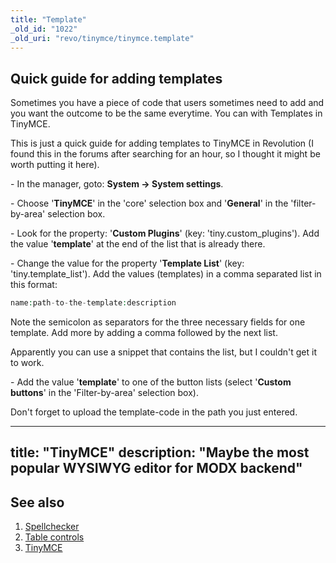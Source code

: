 ```yaml
---
title: "Template"
_old_id: "1022"
_old_uri: "revo/tinymce/tinymce.template"
---
```


## Quick guide for adding templates

Sometimes you have a piece of code that users sometimes need to add and you want the outcome to be the same everytime.
You can with Templates in TinyMCE.

This is just a quick guide for adding templates to TinyMCE in Revolution (I found this in the forums after searching for an hour, so I thought it might be worth putting it here).

\- In the manager, goto: **System -> System settings**.

\- Choose '**TinyMCE**' in the 'core' selection box and '**General**' in the 'filter-by-area' selection box.

\- Look for the property: '**Custom Plugins**' (key: 'tiny.custom\_plugins'). Add the value '**template**' at the end of the list that is already there.

\- Change the value for the property '**Template List**' (key: 'tiny.template\_list'). Add the values (templates) in a comma separated list in this format:

``` php
name:path-to-the-template:description
```

Note the semicolon as separators for the three necessary fields for one template. Add more by adding a comma followed by the next list.

Apparently you can use a snippet that contains the list, but I couldn't get it to work.

\- Add the value '**template**' to one of the button lists (select '**Custom buttons**' in the 'Filter-by-area' selection box).

Don't forget to upload the template-code in the path you just entered.

---
title: "TinyMCE"
description: "Maybe the most popular WYSIWYG editor for MODX backend"
---

## See also

1. [Spellchecker](extras/tinymce/tinymce.spellchecker)
2. [Table controls](extras/tinymce/tinymce.table-controls)
3. [TinyMCE](extras/tinymce)
